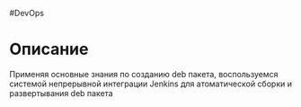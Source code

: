 #DevOps

# Описание
Применяя основные знания по созданию deb пакета, воспользуемся системой непрерывной интеграции Jenkins для атоматической сборки и развертывания deb пакета
